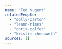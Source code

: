 ```yaml
---
name: "Ted Nugent"
relatedPeople:
  - "dolly-parton"
  - "leann-rimes"
  - "chris-colfer"
  - "kristin-chenoweth"
sources: []
---
```


